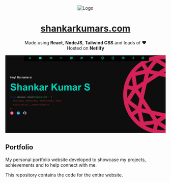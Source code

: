<div align="center">
  <img alt="Logo" src="https://raw.githubusercontent.com/s-shanky-k/Portfolio/main/frontend/public/diamond.ico?token=GHSAT0AAAAAABOU3I6H6GEYQGF7HOWEBBG4YRK624Q" width="100" />
</div>
<h1 align="center">
<a href="https://shankarkumars.com/" target="_blank">shankarkumars.com</a>
</h1>

<p align="center">
  Made using <b>React</b>, <b>NodeJS</b>, <b>Tailwind CSS</b> and loads of ❤️ </br>
  Hosted on <b>Netlify</b>
</p>

![demo](https://github.com/s-shanky-k/Portfolio/blob/main/frontend/public/assets/images/snapshots/demo.png)

## Portfolio

My personal portfolio website developed to showcase my projects, achievements and to help connect with me.

This repository contains the code for the entire website.
